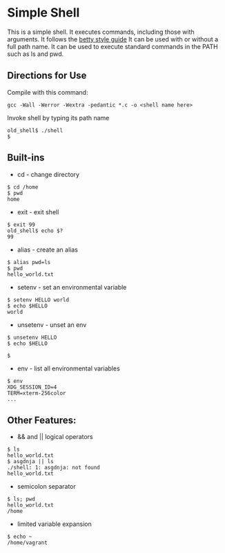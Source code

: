# Simple Shell

This is a simple shell. It executes commands, including those with arguments.
It follows the [betty style guide](https://github.com/holbertonschool/Betty/wiki)
It can be used with or without a full path name.
It can be used to execute standard commands in the PATH such as ls and pwd.

## Directions for Use
Compile with this command:
```
gcc -Wall -Werror -Wextra -pedantic *.c -o <shell name here>
```
Invoke shell by typing its path name
```
old_shell$ ./shell
$
```

## Built-ins
* cd - change directory
```
$ cd /home
$ pwd
home
```
* exit - exit shell
```
$ exit 99
old_shell$ echo $?
99
```
* alias - create an alias
```
$ alias pwd=ls
$ pwd
hello_world.txt
```
* setenv - set an environmental variable
```
$ setenv HELLO world
$ echo $HELLO
world
```
* unsetenv - unset an env
```
$ unsetenv HELLO
$ echo $HELLO

$
```
* env - list all environmental variables
```
$ env
XDG_SESSION_ID=4
TERM=xterm-256color
...
```

## Other Features:
* && and || logical operators
```
$ ls
hello_world.txt
$ asgdnja || ls
./shell: 1: asgdnja: not found
hello_world.txt
```
* semicolon separator
```
$ ls; pwd
hello_world.txt
/home
```
* limited variable expansion
```
$ echo ~
/home/vagrant
```

